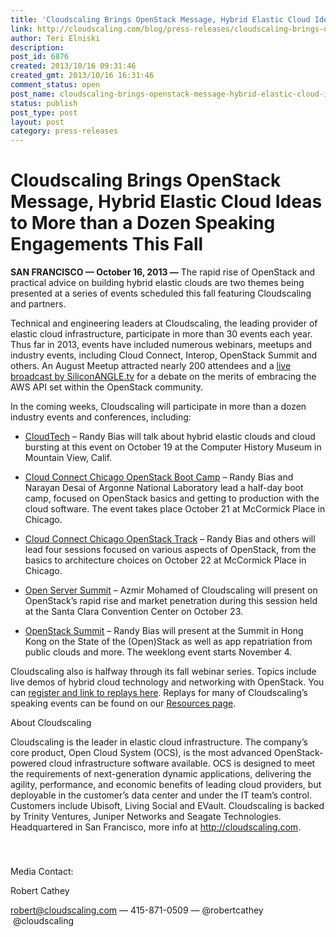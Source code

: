 ```yaml
---
title: 'Cloudscaling Brings OpenStack Message, Hybrid Elastic Cloud Ideas to More than a Dozen Speaking Engagements This Fall'
link: http://cloudscaling.com/blog/press-releases/cloudscaling-brings-openstack-message-hybrid-elastic-cloud-ideas-to-more-than-a-dozen-speaking-engagements-this-fall/
author: Teri Elniski
description: 
post_id: 6876
created: 2013/10/16 09:31:46
created_gmt: 2013/10/16 16:31:46
comment_status: open
post_name: cloudscaling-brings-openstack-message-hybrid-elastic-cloud-ideas-to-more-than-a-dozen-speaking-engagements-this-fall
status: publish
post_type: post
layout: post
category: press-releases
---
```


# Cloudscaling Brings OpenStack Message, Hybrid Elastic Cloud Ideas to More than a Dozen Speaking Engagements This Fall

**SAN FRANCISCO — October 16, 2013 —** The rapid rise of OpenStack and practical advice on building hybrid elastic clouds are two themes being presented at a series of events scheduled this fall featuring Cloudscaling and partners.

Technical and engineering leaders at Cloudscaling, the leading provider of elastic cloud infrastructure, participate in more than 30 events each year. Thus far in 2013, events have included numerous webinars, meetups and industry events, including Cloud Connect, Interop, OpenStack Summit and others. An August Meetup attracted nearly 200 attendees and a [live broadcast by SiliconANGLE.tv](http://www.youtube.com/watch?v=W7H5zFWUSVI) for a debate on the merits of embracing the AWS API set within the OpenStack community.

In the coming weeks, Cloudscaling will participate in more than a dozen industry events and conferences, including:

  * [CloudTech](http://cloudtech5.com/) – Randy Bias will talk about hybrid elastic clouds and cloud bursting at this event on October 19 at the Computer History Museum in Mountain View, Calif.

  * [Cloud Connect Chicago OpenStack Boot Camp](http://www.cloudconnectevent.com/chicago/schedule-builder/session-id/6) – Randy Bias and Narayan Desai of Argonne National Laboratory lead a half-day boot camp, focused on OpenStack basics and getting to production with the cloud software. The event takes place October 21 at McCormick Place in Chicago.

  * [Cloud Connect Chicago OpenStack Track](http://www.cloudconnectevent.com/chicago/schedule-builder/track/openstack) – Randy Bias and others will lead four sessions focused on various aspects of OpenStack, from the basics to architecture choices on October 22 at McCormick Place in Chicago.  

  * [Open Server Summit](http://www.openserversummit.com/) – Azmir Mohamed of Cloudscaling will present on OpenStack’s rapid rise and market penetration during this session held at the Santa Clara Convention Center on October 23.

  * [OpenStack Summit](http://openstacksummitnovember2013.sched.org/speaker/randyb1#.Ul1x-WRAQqQ) – Randy Bias will present at the Summit in Hong Kong on the State of the (Open)Stack as well as app repatriation from public clouds and more. The weeklong event starts November 4.

Cloudscaling also is halfway through its fall webinar series. Topics include live demos of hybrid cloud technology and networking with OpenStack. You can [register and link to replays here](http://go.cloudscaling.com/cloudscaling-fall-2013-webinar-series). Replays for many of Cloudscaling’s speaking events can be found on our [Resources page](/resources/).

About Cloudscaling

Cloudscaling is the leader in elastic cloud infrastructure. The company’s core product, Open Cloud System (OCS), is the most advanced OpenStack-powered cloud infrastructure software available. OCS is designed to meet the requirements of next-generation dynamic applications, delivering the agility, performance, and economic benefits of leading cloud providers, but deployable in the customer’s data center and under the IT team’s control. Customers include Ubisoft, Living Social and EVault. Cloudscaling is backed by Trinity Ventures, Juniper Networks and Seagate Technologies. Headquartered in San Francisco, more info at <http://cloudscaling.com>.

 

###

Media Contact:

Robert Cathey

[robert@cloudscaling.com](mailto:robert@cloudscaling.com) — 415-871-0509 — @robertcathey  @cloudscaling